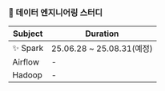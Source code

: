 ### 💎 데이터 엔지니어링 스터디

| Subject | Duration |
| --- | --- |
| ✨ Spark | 25.06.28 ~ 25.08.31(예정) |
| Airflow | - |
| Hadoop | - |